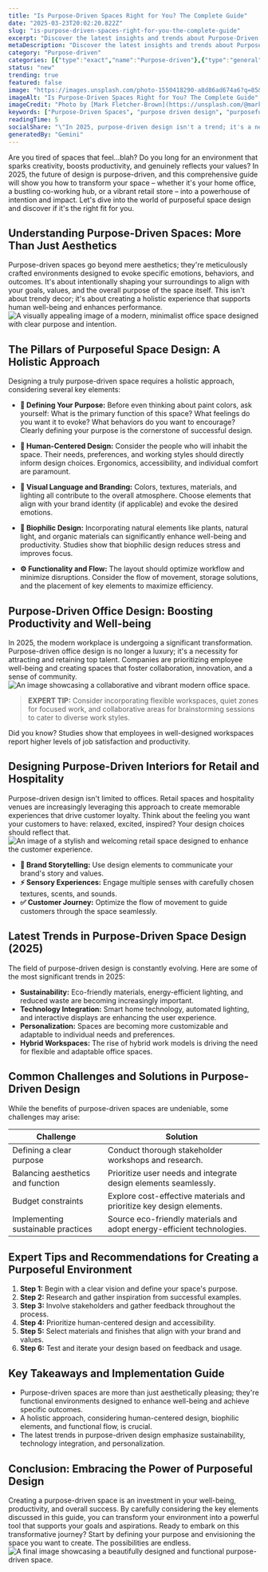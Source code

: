 ```yaml
---
title: "Is Purpose-Driven Spaces Right for You? The Complete Guide"
date: "2025-03-23T20:02:20.822Z"
slug: "is-purpose-driven-spaces-right-for-you-the-complete-guide"
excerpt: "Discover the latest insights and trends about Purpose-Driven Spaces. This comprehensive guide covers everything you need to know about Purpose-Driven Spaces in 2025."
metaDescription: "Discover the latest insights and trends about Purpose-Driven Spaces. This comprehensive guide covers everything you need to know about Purpose-Driven Space..."
category: "Purpose-driven"
categories: [{"type":"exact","name":"Purpose-driven"},{"type":"general","name":"Architecture"},{"type":"medium","name":"Workplace Design"},{"type":"specific","name":"Office Layout"},{"type":"niche","name":"Biophilic Design"}]
status: "new"
trending: true
featured: false
image: "https://images.unsplash.com/photo-1550418290-a8d86ad674a6?q=85&w=1200&fit=max&fm=webp&auto=compress"
imageAlt: "Is Purpose-Driven Spaces Right for You? The Complete Guide"
imageCredit: "Photo by [Mark Fletcher-Brown](https://unsplash.com/@markfb) on Unsplash"
keywords: ["Purpose-Driven Spaces", "purpose driven design", "purposeful space design", "create a purpose driven space", "purpose driven office design", "designing purpose driven interiors", "purpose driven workspace ideas", "how to create a purpose driven environment", "purpose driven space benefits", "best practices purpose driven design"]
readingTime: 5
socialShare: "\"In 2025, purpose-driven design isn't a trend; it's a necessity.  Creating spaces aligned with our values isn't just about aesthetics; it's about building a better future.\""
generatedBy: "Gemini"
---
```




Are you tired of spaces that feel…blah?  Do you long for an environment that sparks creativity, boosts productivity, and genuinely reflects your values?  In 2025, the future of design is purpose-driven, and this comprehensive guide will show you how to transform your space – whether it's your home office, a bustling co-working hub, or a vibrant retail store – into a powerhouse of intention and impact.  Let's dive into the world of purposeful space design and discover if it's the right fit for you.

## Understanding Purpose-Driven Spaces: More Than Just Aesthetics

Purpose-driven spaces go beyond mere aesthetics; they're meticulously crafted environments designed to evoke specific emotions, behaviors, and outcomes.  It's about intentionally shaping your surroundings to align with your goals, values, and the overall purpose of the space itself.  This isn't about trendy decor; it's about creating a holistic experience that supports human well-being and enhances performance. ![A visually appealing image of a modern, minimalist office space designed with clear purpose and intention.](https://images.unsplash.com/photo-1542744173-05336fcc7ad4?q=85&w=1200&fit=max&fm=webp&auto=compress)

## The Pillars of Purposeful Space Design:  A Holistic Approach

Designing a truly purpose-driven space requires a holistic approach, considering several key elements:

* **🎯 Defining Your Purpose:**  Before even thinking about paint colors, ask yourself: What is the primary function of this space?  What feelings do you want it to evoke? What behaviors do you want to encourage?  Clearly defining your purpose is the cornerstone of successful design.

* **🧠 Human-Centered Design:**  Consider the people who will inhabit the space.  Their needs, preferences, and working styles should directly inform design choices.  Ergonomics, accessibility, and individual comfort are paramount.

* **🎨 Visual Language and Branding:**  Colors, textures, materials, and lighting all contribute to the overall atmosphere.  Choose elements that align with your brand identity (if applicable) and evoke the desired emotions.

* **🌿 Biophilic Design:**  Incorporating natural elements like plants, natural light, and organic materials can significantly enhance well-being and productivity. Studies show that biophilic design reduces stress and improves focus.

* **⚙️ Functionality and Flow:**  The layout should optimize workflow and minimize disruptions.  Consider the flow of movement, storage solutions, and the placement of key elements to maximize efficiency.

## Purpose-Driven Office Design: Boosting Productivity and Well-being

In 2025, the modern workplace is undergoing a significant transformation.  Purpose-driven office design is no longer a luxury; it's a necessity for attracting and retaining top talent.  Companies are prioritizing employee well-being and creating spaces that foster collaboration, innovation, and a sense of community.  ![An image showcasing a collaborative and vibrant modern office space.](https://images.unsplash.com/photo-1723308202027-f23bc44ab7b5?q=85&w=1200&fit=max&fm=webp&auto=compress)

> **EXPERT TIP:**  Consider incorporating flexible workspaces, quiet zones for focused work, and collaborative areas for brainstorming sessions to cater to diverse work styles.

Did you know?  Studies show that employees in well-designed workspaces report higher levels of job satisfaction and productivity.

## Designing Purpose-Driven Interiors for Retail and Hospitality

Purpose-driven design isn't limited to offices.  Retail spaces and hospitality venues are increasingly leveraging this approach to create memorable experiences that drive customer loyalty.  Think about the feeling you want your customers to have: relaxed, excited, inspired?  Your design choices should reflect that. ![An image of a stylish and welcoming retail space designed to enhance the customer experience.](https://images.unsplash.com/photo-1504868584819-f8e8b4b6d7e3?q=85&w=1200&fit=max&fm=webp&auto=compress)

*  **🔑 Brand Storytelling:** Use design elements to communicate your brand's story and values.
*  **⚡ Sensory Experiences:** Engage multiple senses with carefully chosen textures, scents, and sounds.
*  **✅ Customer Journey:** Optimize the flow of movement to guide customers through the space seamlessly.

## Latest Trends in Purpose-Driven Space Design (2025)

The field of purpose-driven design is constantly evolving.  Here are some of the most significant trends in 2025:

* **Sustainability:** Eco-friendly materials, energy-efficient lighting, and reduced waste are becoming increasingly important.
* **Technology Integration:** Smart home technology, automated lighting, and interactive displays are enhancing the user experience.
* **Personalization:**  Spaces are becoming more customizable and adaptable to individual needs and preferences.
* **Hybrid Workspaces:**  The rise of hybrid work models is driving the need for flexible and adaptable office spaces.

## Common Challenges and Solutions in Purpose-Driven Design

While the benefits of purpose-driven spaces are undeniable, some challenges may arise:

| Challenge                     | Solution                                                                   |
|------------------------------|---------------------------------------------------------------------------|
| Defining a clear purpose       | Conduct thorough stakeholder workshops and research.                          |
| Balancing aesthetics and function | Prioritize user needs and integrate design elements seamlessly.              |
| Budget constraints            | Explore cost-effective materials and prioritize key design elements.          |
| Implementing sustainable practices | Source eco-friendly materials and adopt energy-efficient technologies.      |

## Expert Tips and Recommendations for Creating a Purposeful Environment

1. **Step 1:**  Begin with a clear vision and define your space's purpose.
2. **Step 2:**  Research and gather inspiration from successful examples.
3. **Step 3:**  Involve stakeholders and gather feedback throughout the process.
4. **Step 4:**  Prioritize human-centered design and accessibility.
5. **Step 5:**  Select materials and finishes that align with your brand and values.
6. **Step 6:**  Test and iterate your design based on feedback and usage.

## Key Takeaways and Implementation Guide

* Purpose-driven spaces are more than just aesthetically pleasing; they're functional environments designed to enhance well-being and achieve specific outcomes.
* A holistic approach, considering human-centered design, biophilic elements, and functional flow, is crucial.
* The latest trends in purpose-driven design emphasize sustainability, technology integration, and personalization.

## Conclusion: Embracing the Power of Purposeful Design

Creating a purpose-driven space is an investment in your well-being, productivity, and overall success.  By carefully considering the key elements discussed in this guide, you can transform your environment into a powerful tool that supports your goals and aspirations.  Ready to embark on this transformative journey?  Start by defining your purpose and envisioning the space you want to create.  The possibilities are endless. ![A final image showcasing a beautifully designed and functional purpose-driven space.](https://images.unsplash.com/photo-1527219525722-f9767a7f2884?q=85&w=1200&fit=max&fm=webp&auto=compress)

